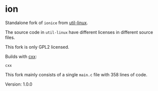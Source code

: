 # ion

Standalone fork of `ionice` from [util-linux](https://github.com/karelzak/util-linux).

The source code in `util-linux` have different licenses in different source files.

This fork is only GPL2 licensed.

Builds with [cxx](https://github.com/xyproto/cxx):

    cxx

This fork mainly consists of a single `main.c` file with 358 lines of code.

Version: 1.0.0
